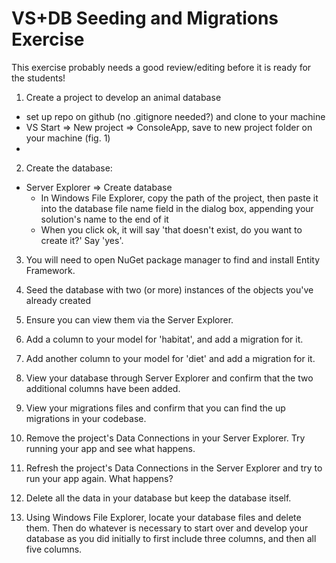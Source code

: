 # VS+DB Seeding and Migrations Exercise
This exercise probably needs a good review/editing before it is ready for the students!


1. Create a project to develop an animal database   
  * set up repo on github (no .gitignore needed?) and clone to your machine
  * VS Start => New project => ConsoleApp, save to new project folder on your machine (fig. 1)
  *

2. Create the database:
 * Server Explorer => Create database
    * In Windows File Explorer, copy the path of the project, then paste it into the database file name field in the dialog box, appending your solution's name to the end of it
    * When you click ok, it will say 'that doesn't exist, do you want to create it?'  Say 'yes'.

3.  You will need to open NuGet package manager to find and install Entity Framework.   

2. Seed the database with two (or more) instances of the objects you've already created

3. Ensure you can view them via the Server Explorer.

2. Add a column to your model for 'habitat', and add a migration for it.

3. Add another column to your model for 'diet' and add a migration for it.

4. View your database through Server Explorer and confirm that the two additional columns have been added.

5. View your migrations files and confirm that you can find the up migrations in your codebase.

6. Remove the project's Data Connections in your Server Explorer.  Try running your app and see what happens.

7. Refresh the project's Data Connections in the Server Explorer and try to run your app again.  What happens?

8. Delete all the data in your database but keep the database itself.

9. Using Windows File Explorer, locate your database files and delete them.  Then do whatever is necessary to start over and develop your database as you did initially to first include three columns, and then all five columns.
